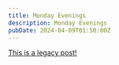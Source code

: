 ```yaml
---
title: Monday Evenings
description: Monday Evenings
pubDate: 2024-04-09T01:50:00Z
---
```


[This is a legacy post!](https://old.tjbai.com/-Nv-YA1CDchR1vU3GedH)
